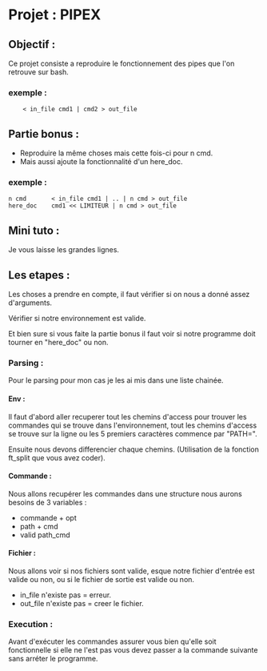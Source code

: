 # Projet : PIPEX

## Objectif :
Ce projet consiste a reproduire le fonctionnement des pipes que l'on retrouve sur bash.
### exemple :
````
    < in_file cmd1 | cmd2 > out_file
````
## Partie bonus :
* Reproduire la même choses mais cette fois-ci pour n cmd.
* Mais aussi ajoute la fonctionnalité d'un here_doc.

### exemple :
````
n cmd       < in_file cmd1 | .. | n cmd > out_file
here_doc    cmd1 << LIMITEUR | n cmd > out_file
````
## Mini tuto :
Je vous laisse les grandes lignes.
## Les etapes :
Les choses a prendre en compte, il faut vérifier si on nous a donné assez d'arguments.

Vérifier si notre environnement est valide.

Et bien sure si vous faite la partie bonus il faut voir si notre programme doit tourner en "here_doc" ou non.
### Parsing :
Pour le parsing pour mon cas je les ai mis dans une liste chainée.

#### Env :
Il faut d'abord aller recuperer tout les chemins d'access pour trouver les commandes qui se trouve dans l'environnement, tout les chemins d'access se trouve sur la ligne ou les 5 premiers caractères commence par "PATH=".

Ensuite nous devons differencier chaque chemins. (Utilisation de la fonction ft_split que vous avez coder).

#### Commande :
Nous allons recupérer les commandes dans une structure nous aurons besoins de 3 variables :
* commande + opt
* path + cmd
* valid path_cmd

#### Fichier :
Nous allons voir si nos fichiers sont valide, esque notre fichier d'entrée est valide ou non, ou si le fichier de sortie est valide ou non.
* in_file n'existe pas = erreur.
* out_file n'existe pas = creer le fichier.


### Execution :
Avant d'exécuter les commandes assurer vous bien qu'elle soit fonctionnelle si elle ne l'est pas vous devez passer a la commande suivante sans arréter le programme.
